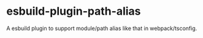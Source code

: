# esbuild-plugin-path-alias

A esbuild plugin to support module/path alias like that in webpack/tsconfig.